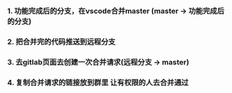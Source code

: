 ### 1. 功能完成后的分支，在vscode合并master (master -> 功能完成后的分支)

### 2. 把合并完的代码推送到远程分支

### 3. 去gitlab页面去创建一次合并请求(远程分支 -> master)

### 4. 复制合并请求的链接放到群里 让有权限的人去合并通过